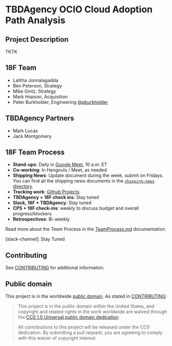 # TBDAgency OCIO Cloud Adoption Path Analysis

## Project Description

TKTK

## 18F Team

- Lalitha Jonnalagadda
- Ben Peterson, Strategy
- Mike Gintz, Strategy
- Mark Hopson, Acquisition
- Peter Burkholder, Engineering [@pburkholder](https://github.com/pburkholder)

## TBDAgency Partners

- Mark Lucas
- Jack Montgomery

## 18F Team Process

- **Stand-ups**: Daily in [Google Meet](https://meet.google.com/shi-cngw-wpu), 10 a.m. ET
- **Co-working**: In Hangouts / Meet, as needed
- **Shipping News**: Update document during the week, submit on Fridays. You can
  find all the shipping news documents in the [`shipping-news`
  directory](./shipping-news).
- **Tracking work**: [Github Projects](https://github.com/18F/fema-ocio-pa/projects) 
- **TBDAgency + 18F check ins**: Stay tuned
- **Slack, 18F + TBDAgency**: Stay tuned
- **CPS + 18F check-ins**: weekly to discuss budget and overall progress/blockers
- **Retrospectives**: Bi-weekly

Read more about the Team Process in the [TeamProcess.md](TeamProcess.md) documentation.

[slack-channel]: Stay Tuned

<!--
## Path Analysis Timeline

| <p align=center> Week 1 <br> 4/16-4/20 </p> | <p align=center> Week 2-3 <br> 4/23-5/4 </p> | <p align=center> Week 4-6 <br> 5/7-5/25 </p> | <p align=center> Week 7-8 <br> 5/29-6/8 </p> |
| ------ | -------- | -------- | -------- |
| Prep Kickoff | Kickoff & Research | Additional Research & Prototyping & Documentation | Synthesis & Final Presentation |
-->

## Contributing

See [CONTRIBUTING](CONTRIBUTING.md) for additional information.

## Public domain

This project is in the worldwide [public domain](LICENSE.md). As stated in [CONTRIBUTING](CONTRIBUTING.md):

> This project is in the public domain within the United States, and copyright
> and related rights in the work worldwide are waived through the [CC0 1.0
> Universal public domain dedication](https://creativecommons.org/publicdomain/zero/1.0/).
>
> All contributions to this project will be released under the CC0 dedication.
> By submitting a pull request, you are agreeing to comply with this waiver of
> copyright interest.
